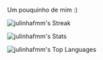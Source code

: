 Um pouquinho de mim :)

![julinhafmm's Streak](https://github-readme-streak-stats.herokuapp.com/?user=julinhafmm&theme=blueberry&hide_border=false)

![julinhafmm's Stats](https://github-readme-stats.vercel.app/api?username=julinhafmm&theme=blueberry&show_icons=true&hide_border=false&count_private=true)

![julinhafmm's Top Languages](https://github-readme-stats.vercel.app/api/top-langs/?username=julinhafmm&theme=blueberry&show_icons=true&hide_border=false&layout=compact)
